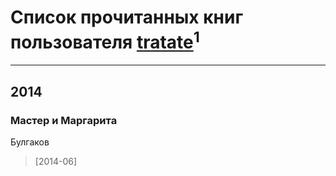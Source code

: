 # Список прочитанных книг пользователя [tratate](http://vk.com/id118299823)<sup>1</sup>
---

## 2014

### Мастер и Маргарита
Булгаков
> [2014-06] 



